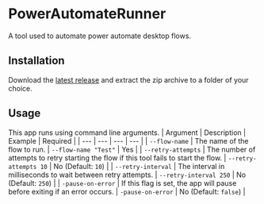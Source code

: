 # PowerAutomateRunner  
A tool used to automate power automate desktop flows.

## Installation  
Download the [latest release](./releases/latest/download/PowerAutomateRunner.zip) and extract the zip archive to a folder of your choice.  

## Usage
This app runs using command line arguments.
| Argument | Description | Example | Required |
| --- | --- | --- | --- |
| `--flow-name` | The name of the flow to run. | `--flow-name "Test"` | Yes |
| `--retry-attempts` | The number of attempts to retry starting the flow if this tool fails to start the flow. | `--retry-attempts 10` | No (Default: `10`) |
| `--retry-interval` | The interval in milliseconds to wait between retry attempts. | `--retry-interval 250` | No (Default: `250`) |
| `-pause-on-error` | If this flag is set, the app will pause before exiting if an error occurs. | `-pause-on-error` | No (Default: `false`) |

